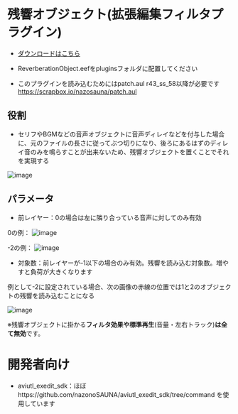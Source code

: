 # 残響オブジェクト(拡張編集フィルタプラグイン)
- [ダウンロードはこちら](../../releases/)
- ReverberationObject.eefをpluginsフォルダに配置してください

- このプラグインを読み込むためにはpatch.aul r43_ss_58以降が必要です https://scrapbox.io/nazosauna/patch.aul

## 役割
- セリフやBGMなどの音声オブジェクトに音声ディレイなどを付与した場合に、元のファイルの長さに従ってぶつ切りになり、後ろにあるはずのディレイ音のみを鳴らすことが出来ないため、残響オブジェクトを置くことでそれを実現する

![image](https://github.com/nazonoSAUNA/ReverberationObject.eef/assets/99536641/43de558e-7bf3-4117-ab01-23c7067e98cb)

## パラメータ
- 前レイヤー：0の場合は左に隣り合っている音声に対してのみ有効

0の例：
![image](https://github.com/nazonoSAUNA/ReverberationObject.eef/assets/99536641/46add200-59f1-48a7-93d8-2bd0239e1397)

-2の例：
![image](https://github.com/nazonoSAUNA/ReverberationObject.eef/assets/99536641/592efca7-e82b-41f8-aff9-6c52521f7419)


- 対象数：前レイヤーがｰ1以下の場合のみ有効。残響を読み込む対象数。増やすと負荷が大きくなります

例として-2に設定されている場合、次の画像の赤線の位置では1と2のオブジェクトの残響を読み込むことになる

![image](https://github.com/nazonoSAUNA/ReverberationObject.eef/assets/99536641/160c4218-954b-4d54-8fb0-4d5d98f782a3)

※残響オブジェクトに掛かる**フィルタ効果や標準再生**(音量・左右トラック)**は全て無効**です。

# 開発者向け
- aviutl_exedit_sdk：ほぼhttps://github.com/nazonoSAUNA/aviutl_exedit_sdk/tree/command を使用しています
